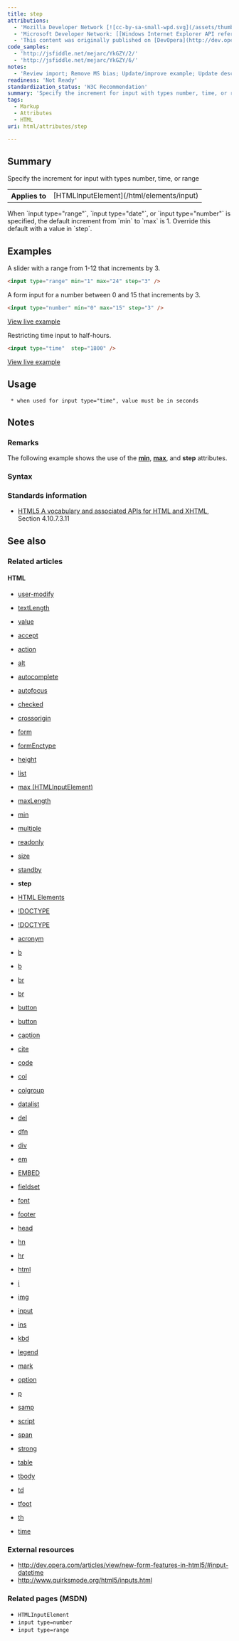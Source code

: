```yaml
---
title: step
attributions:
  - 'Mozilla Developer Network [![cc-by-sa-small-wpd.svg](/assets/thumb/8/8c/cc-by-sa-small-wpd.svg/120px-cc-by-sa-small-wpd.svg.png)](http://creativecommons.org/licenses/by-sa/3.0/us/): [Article](https://developer.mozilla.org/en-US/docs/HTML/Element/Input#Attributes)'
  - 'Microsoft Developer Network: [[Windows Internet Explorer API reference](http://msdn.microsoft.com/en-us/library/ie/hh828809%28v=vs.85%29.aspx) Article]'
  - 'This content was originally published on [DevOpera](http://dev.opera.com), Opera''s Developer Network. .'
code_samples:
  - 'http://jsfiddle.net/mejarc/YkGZY/2/'
  - 'http://jsfiddle.net/mejarc/YkGZY/6/'
notes:
  - 'Review import; Remove MS bias; Update/improve example; Update descriptions; Fix lists & compatibility info'
readiness: 'Not Ready'
standardization_status: 'W3C Recommendation'
summary: 'Specify the increment for input with types number, time, or range'
tags:
  - Markup
  - Attributes
  - HTML
uri: html/attributes/step

---
```

## Summary

Specify the increment for input with types number, time, or range

<table class="wikitable">
<tr>
<th>
Applies to

</th>
<td>
[HTMLInputElement](/html/elements/input)

</td>
</tr>
</table>
When `input type="range"`, `input type="date"`, or `input type="number"` is specified, the default increment from `min` to `max` is 1. Override this default with a value in `step`.

## Examples

A slider with a range from 1-12 that increments by 3.

``` html
<input type="range" min="1" max="24" step="3" />
```

A form input for a number between 0 and 15 that increments by 3.

``` html
<input type="number" min="0" max="15" step="3" />​​​​​​​​​​​​​​​​​​​​
```

[View live example](http://jsfiddle.net/mejarc/YkGZY/2/)

Restricting time input to half-hours.

``` html
<input type="time"  step="1800" />
```

[View live example](http://jsfiddle.net/mejarc/YkGZY/6/)

## Usage

     * when used for input type="time", value must be in seconds

## Notes

### Remarks

The following example shows the use of the [**min**](/html/attributes/min), [**max**](/html/attributes/max_(HTMLInputElement)), and **step** attributes.

### Syntax

### Standards information

-   [HTML5 A vocabulary and associated APIs for HTML and XHTML](http://go.microsoft.com/fwlink/p/?linkid=221374), Section 4.10.7.3.11

## See also

### Related articles

#### HTML

-   [user-modify](/css/properties/user-modify)

-   [textLength](/dom/HTMLTextAreaElement/textLength)

-   [value](/dom/HTMLTextAreaElement/value)

-   [accept](/html/attributes/accept)

-   [action](/html/attributes/action)

-   [alt](/html/attributes/alt)

-   [autocomplete](/html/attributes/autocomplete)

-   [autofocus](/html/attributes/autofocus)

-   [checked](/html/attributes/checked)

-   [crossorigin](/html/attributes/crossorigin)

-   [form](/html/attributes/form)

-   [formEnctype](/html/attributes/formEnctype)

-   [height](/html/attributes/height)

-   [list](/html/attributes/list)

-   [max (HTMLInputElement)](/html/attributes/max_(HTMLInputElement))

-   [maxLength](/html/attributes/maxLength)

-   [min](/html/attributes/min)

-   [multiple](/html/attributes/multiple)

-   [readonly](/html/attributes/readonly)

-   [size](/html/attributes/size)

-   [standby](/html/attributes/standby)

-   **step**

-   [HTML Elements](/html/elements)

-   [!DOCTYPE](/html/elements/!DOCTYPE)

-   [!DOCTYPE](/html/elements/!DOCTYPE/ja)

-   [acronym](/html/elements/acronym)

-   [b](/html/elements/b)

-   [b](/html/elements/b/ja)

-   [br](/html/elements/br)

-   [br](/html/elements/br/ja)

-   [button](/html/elements/button)

-   [button](/html/elements/button/ja)

-   [caption](/html/elements/caption)

-   [cite](/html/elements/cite)

-   [code](/html/elements/code)

-   [col](/html/elements/col)

-   [colgroup](/html/elements/colgroup)

-   [datalist](/html/elements/datalist)

-   [del](/html/elements/del)

-   [dfn](/html/elements/dfn)

-   [div](/html/elements/div)

-   [em](/html/elements/em)

-   [EMBED](/html/elements/embed)

-   [fieldset](/html/elements/fieldset)

-   [font](/html/elements/font)

-   [footer](/html/elements/footer)

-   [head](/html/elements/head)

-   [hn](/html/elements/hn)

-   [hr](/html/elements/hr)

-   [html](/html/elements/html)

-   [i](/html/elements/i)

-   [img](/html/elements/img)

-   [input](/html/elements/input)

-   [ins](/html/elements/ins)

-   [kbd](/html/elements/kbd)

-   [legend](/html/elements/legend)

-   [mark](/html/elements/mark)

-   [option](/html/elements/option)

-   [p](/html/elements/p)

-   [samp](/html/elements/samp)

-   [script](/html/elements/script)

-   [span](/html/elements/span)

-   [strong](/html/elements/strong)

-   [table](/html/elements/table)

-   [tbody](/html/elements/tbody)

-   [td](/html/elements/td)

-   [tfoot](/html/elements/tfoot)

-   [th](/html/elements/th)

-   [time](/html/elements/time)

### External resources

-   <http://dev.opera.com/articles/view/new-form-features-in-html5/#input-datetime>
-   <http://www.quirksmode.org/html5/inputs.html>

### Related pages (MSDN)

-   `HTMLInputElement`
-   `input type=number`
-   `input type=range`
